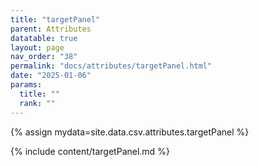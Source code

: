 ```yaml
---
title: "targetPanel"
parent: Attributes
datatable: true
layout: page
nav_order: "38"
permalink: "docs/attributes/targetPanel.html"
date: "2025-01-06"
params:
  title: ""
  rank: ""
---
```

{% assign mydata=site.data.csv.attributes.targetPanel %} 

{% include content/targetPanel.md %}
